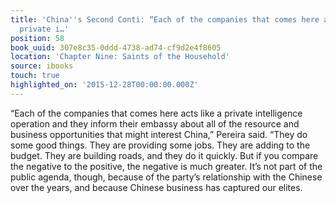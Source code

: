 ```yaml
---
title: 'China''s Second Conti: “Each of the companies that comes here acts like a
  private i…'
position: 58
book_uuid: 307e8c35-0ddd-4738-ad74-cf9d2e4f8605
location: 'Chapter Nine: Saints of the Household'
source: ibooks
touch: true
highlighted_on: '2015-12-28T00:00:00.000Z'
---
```


“Each of the companies that comes here acts like a private intelligence operation and they inform their embassy about all of the resource and business opportunities that might interest China,” Pereira said. “They do some good things. They are providing some jobs. They are adding to the budget. They are building roads, and they do it quickly. But if you compare the negative to the positive, the negative is much greater. It’s not part of the public agenda, though, because of the party’s relationship with the Chinese over the years, and because Chinese business has captured our elites.